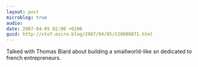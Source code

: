 ```yaml
---
layout: post
microblog: true
audio: 
date: 2007-04-05 02:00 +0200
guid: http://xtof.micro.blog/2007/04/05/t20008871.html
---
```

Talked with Thomas Blard about building a smallworld-like sn dedicated to french entrepreneurs.
